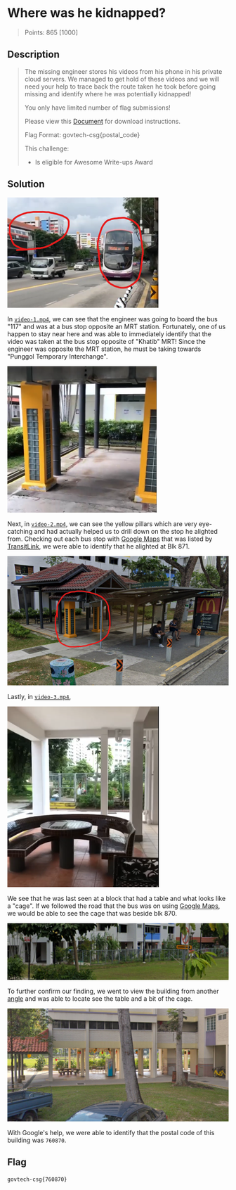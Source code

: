 # Where was he kidnapped?

> Points: 865 [1000]

## Description

> The missing engineer stores his videos from his phone in his private cloud servers. We managed to get hold of these videos and we will need your help to trace back the route taken he took before going missing and identify where he was potentially kidnapped!
>
> You only have limited number of flag submissions!
>
> Please view this [Document](https://docs.google.com/document/d/1GrQ6znlN2Z0tu_uAPAs1qrn6by24I51mq8RIIHmFGDU/edit?usp=sharing) for download instructions.
>
> Flag Format: govtech-csg{postal_code}
>
> This challenge:
> - Is eligible for Awesome Write-ups Award

## Solution

![](bus.png)

In [`video-1.mp4`](video-1.mp4), we can see that the engineer was going to board the bus "117" and was at a bus stop opposite an MRT station. Fortunately, one of us happen to stay near here and was able to immediately identify that the video was taken at the bus stop opposite of "Khatib" MRT! Since the engineer was opposite the MRT station, he must be taking towards "Punggol Temporary Interchange".

![](pillar.png)

Next, in [`video-2.mp4`](video-2.mp4), we can see the yellow pillars which are very eye-catching and had actually helped us to drill down on the stop he alighted from. Checking out each bus stop with [Google Maps](https://www.google.com/maps/@1.412745,103.8377924,3a,75y,25.71h,77.83t/data=!3m6!1e1!3m4!1swMQlBO6IxGYLnPuiC-W8uQ!2e0!7i16384!8i8192) that was listed by [TransitLink](https://www.transitlink.com.sg/eservice/eguide/service_route.php?service=117), we were able to identify that he alighted at Blk 871. 

![](busstop.png)

Lastly, in [`video-3.mp4`](video-3.mp4),

![](table.png)

We see that he was last seen at a block that had a table and what looks like a "cage". If we followed the road that the bus was on using [Google Maps](https://www.google.com/maps/@1.4130383,103.8386528,3a,22.5y,300.08h,89.14t/data=!3m6!1e1!3m4!1sgrB9cf9sPH4fmWu7q5Kwiw!2e0!7i16384!8i8192), we would be able to see the cage that was beside blk 870.

![](870_2.png)

To further confirm our finding, we went to view the building from another [angle](https://www.google.com/maps/@1.4132608,103.8379393,3a,75y,60.09h,84.1t/data=!3m6!1e1!3m4!1seW8RJNGwX2BgTjUi3tyBng!2e0!7i16384!8i8192) and was able to locate see the table and a bit of the cage.

![](870_1.png)

With Google's help, we were able to identify that the postal code of this building was `760870`.


## Flag
`govtech-csg{760870}`